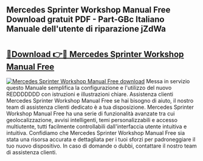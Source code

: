 ## Mercedes Sprinter Workshop Manual Free Download gratuit PDF - Part-GBc Italiano Manuale dell'utente di riparazione jZdWa

# <h2><a href="http://dfgzo1e.blite.top/?on=Mercedes+Sprinter+Workshop+Manual+Free">🔗Download 👉🔴 Mercedes Sprinter Workshop Manual Free</a></h2>

[![Mercedes Sprinter Workshop Manual Free download](https://i.imgur.com/lujVjoI.png)](http://dfgzo1e.blite.top/?on=Mercedes+Sprinter+Workshop+Manual+Free)
Messa in servizio questo Manuale semplifica la configurazione e l'utilizzo del nuovo REDDDDDDD con istruzioni e illustrazioni chiare. Assistenza clienti Mercedes Sprinter Workshop Manual Free se hai bisogno di aiuto, il nostro team di assistenza clienti dedicato è a tua disposizione. Mercedes Sprinter Workshop Manual Free ha una serie di funzionalità avanzate tra cui geolocalizzazione, avvisi intelligenti, temi personalizzabili e accesso multiutente, tutti facilmente controllabili dall'interfaccia utente intuitiva e intuitiva. Confidiamo che Mercedes Sprinter Workshop Manual Free sia stata una risorsa accurata e dettagliata per i tuoi sforzi per padroneggiare il tuo nuovo dispositivo. In caso di domande o dubbi, contattare il nostro team di assistenza clienti.
